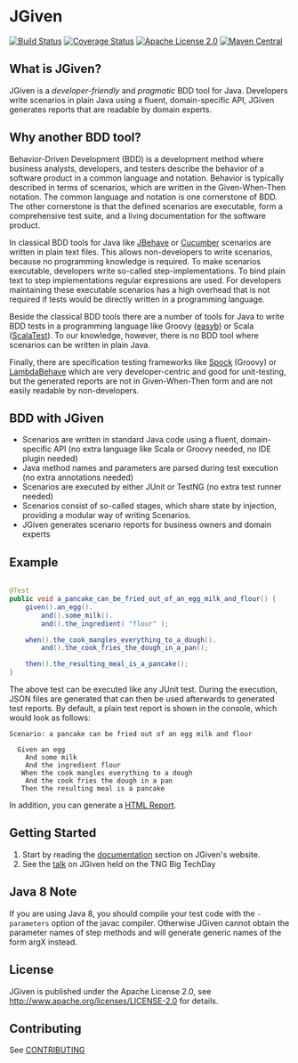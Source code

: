 # JGiven
[![Build Status](http://img.shields.io/travis/TNG/JGiven.svg?style=flat-square)](https://travis-ci.org/TNG/JGiven)
[![Coverage Status](http://img.shields.io/coveralls/TNG/JGiven.svg?style=flat-square)](https://coveralls.io/r/TNG/JGiven?branch=master)
[![Apache License 2.0](http://img.shields.io/badge/license-apache2-red.svg?style=flat-square)](http://opensource.org/licenses/Apache-2.0)
[![Maven Central](http://img.shields.io/maven-central/v/com.tngtech.jgiven/jgiven-junit.svg?style=flat-square)](https://maven-badges.herokuapp.com/maven-central/com.tngtech.jgiven/jgiven-junit)


## What is JGiven?

JGiven is a *developer-friendly* and *pragmatic* BDD tool for Java. Developers write scenarios in plain Java using a fluent, domain-specific API, JGiven generates reports that are readable by domain experts.

## Why another BDD tool?

Behavior-Driven Development (BDD) is a development method where business analysts, developers, and testers describe the behavior of a software product in a common language and notation. Behavior is typically described in terms of scenarios, which are written in the Given-When-Then notation. The common language and notation is one cornerstone of BDD. The other cornerstone is that the defined scenarios are executable, form a comprehensive test suite, and a living documentation for the software product.

In classical BDD tools for Java like [JBehave](http://jbehave.org) or [Cucumber](http://cukes.info) scenarios are written in plain text files. This allows non-developers to write scenarios, because no programming knowledge is required. To make scenarios executable, developers write so-called step-implementations. To bind plain text to step implementations regular expressions are used. For developers maintaining these executable scenarios has a high overhead that is not required if tests would be directly written in a programming language.

Beside the classical BDD tools there are a number of tools for Java to write BDD tests in a programming language like Groovy ([easyb](http://easyb.org)) or Scala ([ScalaTest](http://www.scalatest.org)). To our knowledge, however, there is no BDD tool where scenarios can be written in plain Java.

Finally, there are specification testing frameworks like [Spock](http://spock.org) (Groovy) or [LambdaBehave](http://richardwarburton.github.io/lambda-behave/) which are very developer-centric and good for unit-testing, but the generated reports are not in Given-When-Then form and are not easily readable by non-developers.

## BDD with JGiven

* Scenarios are written in standard Java code using a fluent, domain-specific API (no extra language like Scala or Groovy needed, no IDE plugin needed)
* Java method names and parameters are parsed during test execution (no extra annotations needed)
* Scenarios are executed by either JUnit or TestNG (no extra test runner needed)
* Scenarios consist of so-called stages, which share state by injection, providing a modular way of writing Scenarios.
* JGiven generates scenario reports for business owners and domain experts

## Example

```Java

@Test
public void a_pancake_can_be_fried_out_of_an_egg_milk_and_flour() {
    given().an_egg().
        and().some_milk().
        and().the_ingredient( "flour" );

    when().the_cook_mangles_everything_to_a_dough().
        and().the_cook_fries_the_dough_in_a_pan();

    then().the_resulting_meal_is_a_pancake();
}
```

The above test can be executed like any JUnit test.
During the execution, JSON files are generated that can then be used afterwards to generated test reports.
By default, a plain text report is shown in the console, which would look as follows:

```
Scenario: a pancake can be fried out of an egg milk and flour

  Given an egg
    And some milk
    And the ingredient flour
   When the cook mangles everything to a dough
    And the cook fries the dough in a pan
   Then the resulting meal is a pancake
```
In addition, you can generate a [HTML Report](http://jgiven.org/jgiven-report/html5/).

## Getting Started

1. Start by reading the [documentation](http://jgiven.org/docs/) section on JGiven's website.
2. See the [talk](http://www.techcast.com/events/bigtechday8/maffei-1345/) on JGiven held on the TNG Big TechDay

## Java 8 Note
If you are using Java 8, you should compile your test code with the `-parameters` option of the javac compiler. Otherwise JGiven cannot obtain the parameter names of step methods and will generate generic names of the form argX instead.

## License

JGiven is published under the Apache License 2.0, see
http://www.apache.org/licenses/LICENSE-2.0 for details.

## Contributing

See [CONTRIBUTING](CONTRIBUTING.md)

